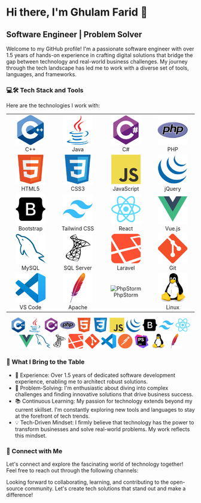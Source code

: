 # Hi there, I'm Ghulam Farid 👋

## Software Engineer | Problem Solver

Welcome to my GitHub profile! I'm a passionate software engineer with over 1.5 years of hands-on experience in crafting digital solutions that bridge the gap between technology and real-world business challenges. My journey through the tech landscape has led me to work with a diverse set of tools, languages, and frameworks.

### 💻🛠️ Tech Stack and Tools

Here are the technologies I work with:

<table width="100%">
<tr>
    <td align='center' width="190">
        <img src="https://raw.githubusercontent.com/devicons/devicon/master/icons/cplusplus/cplusplus-original.svg" alt="C++" width="80" height="80" />
        <br>C++
    </td>
    <td align='center' width="190">
        <img src="https://raw.githubusercontent.com/devicons/devicon/master/icons/java/java-original.svg" alt="Java" width="80" height="80" />
        <br>Java
    </td>
    <td align='center' width="190">
        <img src="https://raw.githubusercontent.com/devicons/devicon/master/icons/csharp/csharp-original.svg" alt="C#" width="80" height="80" />
        <br>C#
    </td>
    <td align='center' width="190">
        <img src="https://raw.githubusercontent.com/devicons/devicon/master/icons/php/php-original.svg" alt="PHP" width="80" height="80" />
        <br>PHP
    </td>
</tr>
<tr>
    <td align='center' width="190">
        <img src="https://raw.githubusercontent.com/devicons/devicon/master/icons/html5/html5-original.svg" alt="HTML5" width="80" height="80" />
        <br>HTML5
    </td>
    <td align='center' width="190">
        <img src="https://raw.githubusercontent.com/devicons/devicon/master/icons/css3/css3-original.svg" alt="CSS3" width="80" height="80" />
        <br>CSS3
    </td>
    <td align='center' width="190">
        <img src="https://raw.githubusercontent.com/devicons/devicon/master/icons/javascript/javascript-original.svg" alt="JavaScript" width="80" height="80" />
        <br>JavaScript
    </td>
    <td align='center' width="190">
        <img src="https://raw.githubusercontent.com/devicons/devicon/master/icons/jquery/jquery-original.svg" alt="jQuery" width="80" height="80" />
        <br>jQuery
    </td>
</tr>
<tr>
    <td align='center' width="190">
        <img src="https://raw.githubusercontent.com/devicons/devicon/master/icons/bootstrap/bootstrap-plain.svg" alt="Bootstrap" width="80" height="80" />
        <br>Bootstrap
    </td>
    <td align='center' width="190">
        <img src="https://raw.githubusercontent.com/devicons/devicon/master/icons/tailwindcss/tailwindcss-plain.svg" alt="Tailwind CSS" width="80" height="80" />
        <br>Tailwind CSS
    </td>
    <td align='center' width="190">
        <img src="https://raw.githubusercontent.com/devicons/devicon/master/icons/react/react-original.svg" alt="React" width="80" height="80" />
        <br>React
    </td>
    <td align='center' width="190">
        <img src="https://raw.githubusercontent.com/devicons/devicon/master/icons/vuejs/vuejs-original.svg" alt="Vue.js" width="80" height="80" />
        <br>Vue.js
    </td>
</tr>
<tr>
    <td align='center' width="190">
        <img src="https://raw.githubusercontent.com/devicons/devicon/master/icons/mysql/mysql-original.svg" alt="MySQL" width="80" height="80" />
        <br>MySQL
    </td>
    <td align='center' width="190">
        <img src="https://raw.githubusercontent.com/devicons/devicon/master/icons/microsoftsqlserver/microsoftsqlserver-plain.svg" alt="SQL Server" width="80" height="80" />
        <br>SQL Server
    </td>
    <td align='center' width="190">
        <img src="https://raw.githubusercontent.com/devicons/devicon/master/icons/laravel/laravel-plain.svg" alt="Laravel" width="80" height="80" />
        <br>Laravel
    </td>
    <td align='center' width="190">
        <img src="https://raw.githubusercontent.com/devicons/devicon/master/icons/git/git-original.svg" alt="Git" width="80" height="80" />
        <br>Git
    </td>
</tr>
<tr>
    <td align='center' width="190">
        <img src="https://raw.githubusercontent.com/devicons/devicon/master/icons/vscode/vscode-original.svg" alt="VS Code" width="80" height="80" />
        <br>VS Code
    </td>
    <td align='center' width="190">
        <img src="https://raw.githubusercontent.com/devicons/devicon/master/icons/apache/apache-original.svg" alt="Apache" width="80" height="80" />
        <br>Apache
    </td>
    <td align='center' width="190">
        <img src="https://www.svgrepo.com/show/354184/phpstorm.svg" alt="PhpStorm" width="80" height="80" />
        <br>PhpStorm
    </td>
    <td align='center' width="190">
        <img src="https://raw.githubusercontent.com/devicons/devicon/master/icons/linux/linux-original.svg" alt="Linux" width="80" height="80" />
        <br>Linux
    </td>
</tr>
</table>
<p align="center">
  <img src="https://raw.githubusercontent.com/devicons/devicon/master/icons/cplusplus/cplusplus-original.svg" alt="C++" width="40" height="40" />
  <img src="https://raw.githubusercontent.com/devicons/devicon/master/icons/java/java-original.svg" alt="Java" width="40" height="40" />
  <img src="https://raw.githubusercontent.com/devicons/devicon/master/icons/csharp/csharp-original.svg" alt="C#" width="40" height="40" />
  <img src="https://raw.githubusercontent.com/devicons/devicon/master/icons/php/php-original.svg" alt="PHP" width="40" height="40" />
  <img src="https://raw.githubusercontent.com/devicons/devicon/master/icons/html5/html5-original.svg" alt="HTML5" width="40" height="40" />
  <img src="https://raw.githubusercontent.com/devicons/devicon/master/icons/css3/css3-original.svg" alt="CSS3" width="40" height="40" />
  <img src="https://raw.githubusercontent.com/devicons/devicon/master/icons/javascript/javascript-original.svg" alt="JavaScript" width="40" height="40" />
  <img src="https://raw.githubusercontent.com/devicons/devicon/master/icons/jquery/jquery-original.svg" alt="jQuery" width="40" height="40" />
  <img src="https://raw.githubusercontent.com/devicons/devicon/master/icons/bootstrap/bootstrap-plain.svg" alt="Bootstrap" width="40" height="40" />
  <img src="https://raw.githubusercontent.com/devicons/devicon/master/icons/tailwindcss/tailwindcss-plain.svg" alt="Tailwind CSS" width="40" height="40" />
  <img src="https://raw.githubusercontent.com/devicons/devicon/master/icons/react/react-original.svg" alt="React" width="40" height="40" />
  <img src="https://raw.githubusercontent.com/devicons/devicon/master/icons/vuejs/vuejs-original.svg" alt="Vue.js" width="40" height="40" />
  <img src="https://raw.githubusercontent.com/devicons/devicon/master/icons/mysql/mysql-original.svg" alt="MySQL" width="40" height="40" />
  <img src="https://raw.githubusercontent.com/devicons/devicon/master/icons/microsoftsqlserver/microsoftsqlserver-plain.svg" alt="SQL Server" width="40" height="40" />
  <img src="https://raw.githubusercontent.com/devicons/devicon/master/icons/laravel/laravel-plain.svg" alt="Laravel" width="40" height="40" />
  <img src="https://raw.githubusercontent.com/devicons/devicon/master/icons/git/git-original.svg" alt="Git" width="40" height="40" />
  <img src="https://raw.githubusercontent.com/devicons/devicon/master/icons/vscode/vscode-original.svg" alt="VS Code" width="40" height="40" />
  <img src="https://raw.githubusercontent.com/devicons/devicon/master/icons/postman/postman-original.svg" alt="Postman" width="40" height="40" />
  <img src="https://raw.githubusercontent.com/devicons/devicon/master/icons/phpstorm/phpstorm-original.svg" alt="PhpStorm" width="40" height="40" />
  <img src="https://raw.githubusercontent.com/devicons/devicon/master/icons/linux/linux-original.svg" alt="Linux" width="40" height="40" />
  <img src="https://raw.githubusercontent.com/devicons/devicon/master/icons/apache/apache-original.svg" alt="Apache" width="40" height="40" />
</p>

### 🌟 What I Bring to the Table
- 🚀 Experience: Over 1.5 years of dedicated software development experience, enabling me to architect robust solutions.
- 🎯 Problem-Solving: I'm enthusiastic about diving into complex challenges and finding innovative solutions that drive business success.
- 📚 Continuous Learning: My passion for technology extends beyond my current skillset. I'm constantly exploring new tools and languages to stay at the forefront of tech trends.
- 💡 Tech-Driven Mindset: I firmly believe that technology has the power to transform businesses and solve real-world problems. My work reflects this mindset.

### 🔗 Connect with Me
Let's connect and explore the fascinating world of technology together! Feel free to reach out through the following channels:

<!-- [LinkedIn](https://www.linkedin.com/in/your-profile)
- [Twitter](https://twitter.com/your-handle)
- [Portfolio Website](https://www.yourwebsite.com)-->

Looking forward to collaborating, learning, and contributing to the open-source community. Let's create tech solutions that stand out and make a difference!

<!--
**ghulam-farid/ghulam-farid** is a ✨ _special_ ✨ repository because its `README.md` (this file) appears on your GitHub profile.

Here are some ideas to get you started:

- 🔭 I’m currently working on ...
- 🌱 I’m currently learning ...
- 👯 I’m looking to collaborate on ...
- 🤔 I’m looking for help with ...
- 💬 Ask me about ...
- 📫 How to reach me: ...
- 😄 Pronouns: ...
- ⚡ Fun fact: ...
-->
